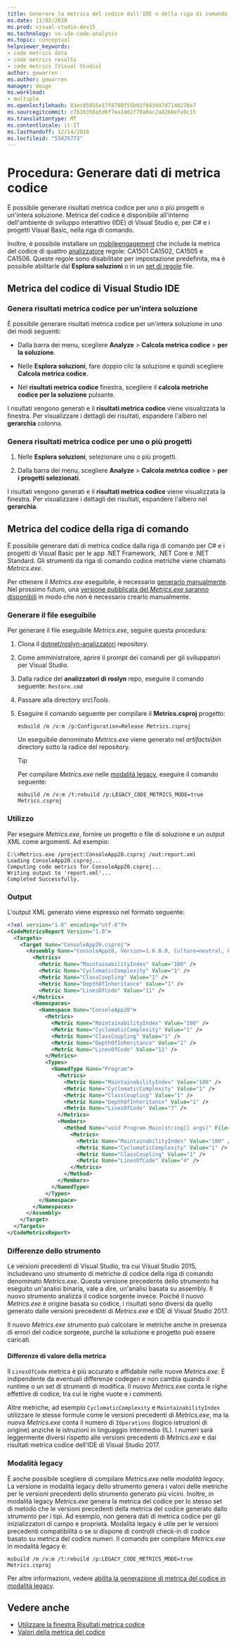 ```yaml
---
title: Generare la metrica del codice dall'IDE o della riga di comando
ms.date: 11/02/2018
ms.prod: visual-studio-dev15
ms.technology: vs-ide-code-analysis
ms.topic: conceptual
helpviewer_keywords:
- code metrics data
- code metrics results
- code metrics [Visual Studio]
author: gewarren
ms.author: gewarren
manager: douge
ms.workload:
- multiple
ms.openlocfilehash: 83ec85855e17f8798f55b01f043d47d7140278e7
ms.sourcegitcommit: c7b16358a5d6f7ea1dd2f70a6ac2a8266efa9c15
ms.translationtype: MT
ms.contentlocale: it-IT
ms.lasthandoff: 12/14/2018
ms.locfileid: "53425773"
---
```

# <a name="how-to-generate-code-metrics-data"></a>Procedura: Generare dati di metrica codice

È possibile generare risultati metrica codice per uno o più progetti o un'intera soluzione. Metrica del codice è disponibile all'interno dell'ambiente di sviluppo interattivo (IDE) di Visual Studio e, per C# e i progetti Visual Basic, nella riga di comando.

Inoltre, è possibile installare un [mobileengagement](https://dotnet.myget.org/feed/roslyn-analyzers/package/nuget/Microsoft.CodeAnalysis.FxCopAnalyzers/2.6.2-beta2-63202-01) che include la metrica del codice di quattro [analizzatore](roslyn-analyzers-overview.md) regole: CA1501 CA1502, CA1505 e CA1506. Queste regole sono disabilitate per impostazione predefinita, ma è possibile abilitarle dal **Esplora soluzioni** o in un [set di regole](using-rule-sets-to-group-code-analysis-rules.md) file.

## <a name="visual-studio-ide-code-metrics"></a>Metrica del codice di Visual Studio IDE

### <a name="generate-code-metrics-results-for-an-entire-solution"></a>Genera risultati metrica codice per un'intera soluzione

È possibile generare risultati metrica codice per un'intera soluzione in uno dei modi seguenti:

- Dalla barra dei menu, scegliere **Analyze** > **Calcola metrica codice** > **per la soluzione**.

- Nelle **Esplora soluzioni**, fare doppio clic la soluzione e quindi scegliere **Calcola metrica codice**.

- Nel **risultati metrica codice** finestra, scegliere il **calcola metriche codice per la soluzione** pulsante.

I risultati vengono generati e il **risultati metrica codice** viene visualizzata la finestra. Per visualizzare i dettagli dei risultati, espandere l'albero nel **gerarchia** colonna.

### <a name="generate-code-metrics-results-for-one-or-more-projects"></a>Genera risultati metrica codice per uno o più progetti

1. Nelle **Esplora soluzioni**, selezionare uno o più progetti.

1. Dalla barra dei menu, scegliere **Analyze** > **Calcola metrica codice** > **per i progetti selezionati**.

I risultati vengono generati e il **risultati metrica codice** viene visualizzata la finestra. Per visualizzare i dettagli dei risultati, espandere l'albero nel **gerarchia**.

## <a name="command-line-code-metrics"></a>Metrica del codice della riga di comando

È possibile generare dati di metrica codice dalla riga di comando per C# e i progetti di Visual Basic per le app .NET Framework, .NET Core e .NET Standard. Gli strumenti da riga di comando codice metriche viene chiamato *Metrics.exe*.

Per ottenere il *Metrics.exe* eseguibile, è necessario [generarlo manualmente](#generate-the-executable). Nel prossimo futuro, una [versione pubblicata del *Metrics.exe* saranno disponibili](https://github.com/dotnet/roslyn-analyzers/issues/1756) in modo che non è necessario crearlo manualmente.

### <a name="generate-the-executable"></a>Generare il file eseguibile

Per generare il file eseguibile *Metrics.exe*, seguire questa procedura:

1. Clona il [dotnet/roslyn-analizzatori](https://github.com/dotnet/roslyn-analyzers) repository.
2. Come amministratore, aprire il prompt dei comandi per gli sviluppatori per Visual Studio.
3. Dalla radice del **analizzatori di roslyn** repo, eseguire il comando seguente: `Restore.cmd`
4. Passare alla directory *src\Tools*.
5. Eseguire il comando seguente per compilare il **Metrics.csproj** progetto:

   ```shell
   msbuild /m /v:m /p:Configuration=Release Metrics.csproj
   ```

   Un eseguibile denominato *Metrics.exe* viene generato nel *artifacts\bin* directory sotto la radice del repository.

   > [!TIP]
   > Per compilare *Metrics.exe* nelle [modalità legacy](#legacy-mode), eseguire il comando seguente:
   >
   > ```shell
   > msbuild /m /v:m /t:rebuild /p:LEGACY_CODE_METRICS_MODE=true Metrics.csproj
   > ```

### <a name="usage"></a>Utilizzo

Per eseguire *Metrics.exe*, fornire un progetto o file di soluzione e un output XML come argomenti. Ad esempio:

```shell
C:\>Metrics.exe /project:ConsoleApp20.csproj /out:report.xml
Loading ConsoleApp20.csproj...
Computing code metrics for ConsoleApp20.csproj...
Writing output to 'report.xml'...
Completed Successfully.
```

### <a name="output"></a>Output

L'output XML generato viene espresso nel formato seguente:

```xml
<?xml version="1.0" encoding="utf-8"?>
<CodeMetricsReport Version="1.0">
  <Targets>
    <Target Name="ConsoleApp20.csproj">
      <Assembly Name="ConsoleApp20, Version=1.0.0.0, Culture=neutral, PublicKeyToken=null">
        <Metrics>
          <Metric Name="MaintainabilityIndex" Value="100" />
          <Metric Name="CyclomaticComplexity" Value="1" />
          <Metric Name="ClassCoupling" Value="1" />
          <Metric Name="DepthOfInheritance" Value="1" />
          <Metric Name="LinesOfCode" Value="11" />
        </Metrics>
        <Namespaces>
          <Namespace Name="ConsoleApp20">
            <Metrics>
              <Metric Name="MaintainabilityIndex" Value="100" />
              <Metric Name="CyclomaticComplexity" Value="1" />
              <Metric Name="ClassCoupling" Value="1" />
              <Metric Name="DepthOfInheritance" Value="1" />
              <Metric Name="LinesOfCode" Value="11" />
            </Metrics>
            <Types>
              <NamedType Name="Program">
                <Metrics>
                  <Metric Name="MaintainabilityIndex" Value="100" />
                  <Metric Name="CyclomaticComplexity" Value="1" />
                  <Metric Name="ClassCoupling" Value="1" />
                  <Metric Name="DepthOfInheritance" Value="1" />
                  <Metric Name="LinesOfCode" Value="7" />
                </Metrics>
                <Members>
                  <Method Name="void Program.Main(string[] args)" File="C:\Users\mavasani\source\repos\ConsoleApp20\ConsoleApp20\Program.cs" Line="7">
                    <Metrics>
                      <Metric Name="MaintainabilityIndex" Value="100" />
                      <Metric Name="CyclomaticComplexity" Value="1" />
                      <Metric Name="ClassCoupling" Value="1" />
                      <Metric Name="LinesOfCode" Value="4" />
                    </Metrics>
                  </Method>
                </Members>
              </NamedType>
            </Types>
          </Namespace>
        </Namespaces>
      </Assembly>
    </Target>
  </Targets>
</CodeMetricsReport>
```

### <a name="tool-differences"></a>Differenze dello strumento

Le versioni precedenti di Visual Studio, tra cui Visual Studio 2015, includevano uno strumento di metriche di codice della riga di comando denominato *Metrics.exe*. Questa versione precedente dello strumento ha eseguito un'analisi binaria, vale a dire, un'analisi basata su assembly. Il nuovo strumento analizza il codice sorgente invece. Poiché il nuovo *Metrics.exe* è origine basata su codice, i risultati sono diversi da quello generato dalle versioni precedenti di *Metrics.exe* e IDE di Visual Studio 2017.

Il nuovo *Metrics.exe* strumento può calcolare le metriche anche in presenza di errori del codice sorgente, purché la soluzione e progetto può essere caricati.

#### <a name="metric-value-differences"></a>Differenze di valore della metrica

Il `LinesOfCode` metrica è più accurato e affidabile nelle nuove *Metrics.exe*. È indipendente da eventuali differenze codegen e non cambia quando il runtime o un set di strumenti di modifica. Il nuovo *Metrics.exe* conta le righe effettive di codice, tra cui le righe vuote e i commenti.

Altre metriche, ad esempio `CyclomaticComplexity` e `MaintainabilityIndex` utilizzare le stesse formule come le versioni precedenti di *Metrics.exe*, ma la nuova *Metrics.exe* conta il numero di `IOperations` (logico istruzioni di origine) anziché le istruzioni in linguaggio intermedio (IL). I numeri sarà leggermente diversi rispetto alle versioni precedenti di *Metrics.exe* e dai risultati metrica codice dell'IDE di Visual Studio 2017.

### <a name="legacy-mode"></a>Modalità legacy

È anche possibile scegliere di compilare *Metrics.exe* nelle *modalità legacy*. La versione in modalità legacy dello strumento genera i valori delle metriche per le versioni precedenti dello strumento generato più vicini. Inoltre, in modalità legacy *Metrics.exe* genera la metrica del codice per lo stesso set di metodo che le versioni precedenti della metrica del codice generato dallo strumento per i tipi. Ad esempio, non genera dati di metrica codice per gli inizializzatori di campo e proprietà. Modalità legacy è utile per le versioni precedenti compatibilità o se si dispone di controlli check-in di codice basato su metrica del codice numeri. Il comando per compilare *Metrics.exe* in modalità legacy è:

```shell
msbuild /m /v:m /t:rebuild /p:LEGACY_CODE_METRICS_MODE=true Metrics.csproj
```

Per altre informazioni, vedere [abilita la generazione di metrica del codice in modalità legacy](https://github.com/dotnet/roslyn-analyzers/pull/1841).

## <a name="see-also"></a>Vedere anche

- [Utilizzare la finestra Risultati metrica codice](../code-quality/working-with-code-metrics-data.md)
- [Valori della metrica del codice](../code-quality/code-metrics-values.md)

